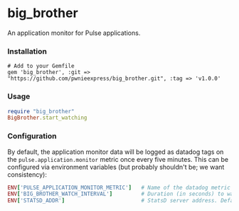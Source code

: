 # big_brother

An application monitor for Pulse applications.

### Installation ###
    # Add to your Gemfile
    gem 'big_brother', :git => "https://github.com/pwnieexpress/big_brother.git", :tag => 'v1.0.0'

### Usage ###

```ruby
require "big_brother"
BigBrother.start_watching
```

### Configuration ###
By default, the application monitor data will be logged as datadog tags on the `pulse.application.monitor` metric once
every five minutes. This can be configured via environment variables (but probably shouldn't be; we want consistency):

```ruby
ENV['PULSE_APPLICATION_MONITOR_METRIC']   # Name of the datadog metric to use. Defaults to 'pulse.application.monitor'
ENV['BIG_BROTHER_WATCH_INTERVAL']         # Duration (in seconds) to wait between each metric publish. Defaults to 5 minutes.
ENV['STATSD_ADDR']                        # StatsD server address. Defaults to '127.0.0.1:8125'.
```